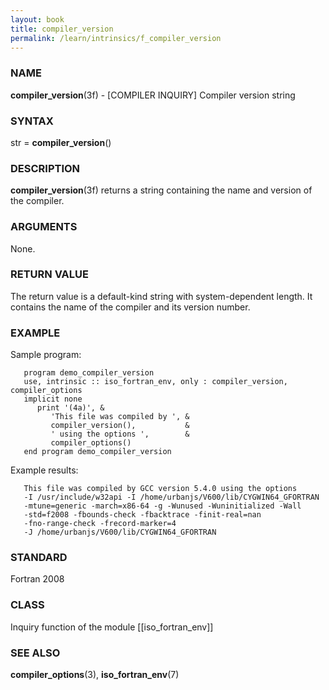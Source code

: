 ```yaml
---
layout: book
title: compiler_version
permalink: /learn/intrinsics/f_compiler_version
---
```

### NAME

**compiler\_version**(3f) - \[COMPILER INQUIRY\]
Compiler version string

### SYNTAX

str = **compiler\_version**()

### DESCRIPTION

**compiler\_version**(3f) returns a string containing the name and
version of the compiler.

### ARGUMENTS

None.

### RETURN VALUE

The return value is a default-kind string with system-dependent length.
It contains the name of the compiler and its version number.

### EXAMPLE

Sample program:

```
   program demo_compiler_version
   use, intrinsic :: iso_fortran_env, only : compiler_version, compiler_options
   implicit none
      print '(4a)', &
         'This file was compiled by ', &
         compiler_version(),           &
         ' using the options ',        &
         compiler_options()
   end program demo_compiler_version
```

Example results:

```
   This file was compiled by GCC version 5.4.0 using the options
   -I /usr/include/w32api -I /home/urbanjs/V600/lib/CYGWIN64_GFORTRAN
   -mtune=generic -march=x86-64 -g -Wunused -Wuninitialized -Wall
   -std=f2008 -fbounds-check -fbacktrace -finit-real=nan
   -fno-range-check -frecord-marker=4
   -J /home/urbanjs/V600/lib/CYGWIN64_GFORTRAN
```

### STANDARD

Fortran 2008

### CLASS

Inquiry function of the module \[\[iso\_fortran\_env\]\]

### SEE ALSO

**compiler\_options**(3), **iso\_fortran\_env**(7)
